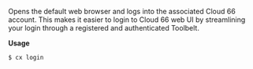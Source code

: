 Opens the default web browser and logs into the associated Cloud 66 account. This makes it easier to login to Cloud 66 web UI by streamlining your login through a registered and authenticated Toolbelt.

**Usage**

```bash
$ cx login
```